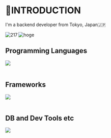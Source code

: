 # 📝INTRODUCTION
<p>I'm a backend developer from Tokyo, Japan🇯🇵</p>

<p><img align="left" src="https://github-readme-stats.vercel.app/api/top-langs?username=Taichi217Niina&show_icons=true&locale=en&layout=compact" alt="217" /></p>
<p><img align="rightr" src="https://github-readme-stats.vercel.app/api?username=Taichi217Niina&show_icons=true&locale=en" alt="hoge" /></p>

## Programming Languages
<img align="left" src="https://skillicons.dev/icons?i=html,css,javascript,java" /> <br /><br />

## Frameworks
<img align="center" src="https://skillicons.dev/icons?i=spring" /> <br /><br />

## DB and Dev Tools etc
<img src="https://skillicons.dev/icons?i=postgresql,docker,git,github,eclipse,vscode,linux,aws,redis" /> <br /><br />

